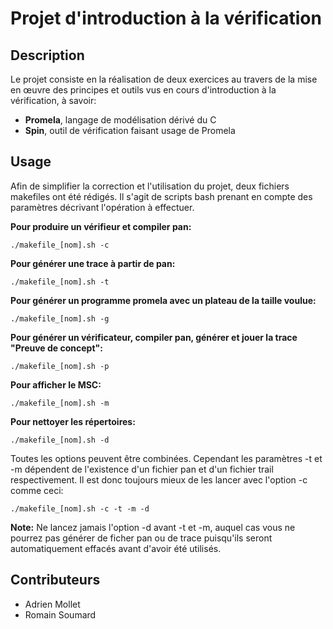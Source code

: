 # Projet d'introduction à la vérification

## Description

Le projet consiste en la réalisation de deux exercices au travers de la mise en
œuvre des principes et outils vus en cours d'introduction à la vérification,
à savoir:
- **Promela**, langage de modélisation dérivé du C
- **Spin**, outil de vérification faisant usage de Promela

## Usage

Afin de simplifier la correction et l'utilisation du projet, deux fichiers
makefiles ont été rédigés. Il s'agit de scripts bash prenant en compte des
paramètres décrivant l'opération à effectuer.

**Pour produire un vérifieur et compiler pan:**
```
./makefile_[nom].sh -c
```

**Pour générer une trace à partir de pan:**
```
./makefile_[nom].sh -t
```

**Pour générer un programme promela avec un plateau de la taille voulue:**
```
./makefile_[nom].sh -g
```

**Pour générer un vérificateur, compiler pan, générer et jouer la trace "Preuve de concept":**
```
./makefile_[nom].sh -p
```

**Pour afficher le MSC:**
```
./makefile_[nom].sh -m
```

**Pour nettoyer les répertoires:**
```
./makefile_[nom].sh -d
```

Toutes les options peuvent être combinées. Cependant les paramètres
-t et -m dépendent de l'existence d'un fichier pan et d'un fichier trail
respectivement. Il est donc toujours mieux de les lancer avec l'option -c
comme ceci:

```
./makefile_[nom].sh -c -t -m -d
```

**Note:** Ne lancez jamais l'option -d avant -t et -m, auquel cas vous ne
pourrez pas générer de ficher pan ou de trace puisqu'ils seront automatiquement
effacés avant d'avoir été utilisés.

## Contributeurs

- Adrien Mollet
- Romain Soumard
